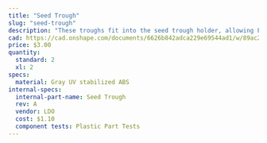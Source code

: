 ```yaml
---
title: "Seed Trough"
slug: "seed-trough"
description: "These troughs fit into the seed trough holder, allowing FarmBot to bring seeds with it while traveling along the x-axis."
cad: https://cad.onshape.com/documents/6626b842adca229e69544ad1/w/89ac2637f82d915f22c2bcd0/e/20f4f367da1d0fa717875c56?renderMode=0&uiState=625507d31ad350015b485f72
price: $3.00
quantity:
  standard: 2
  xl: 2
specs:
  material: Gray UV stabilized ABS
internal-specs:
  internal-part-name: Seed Trough
  rev: A
  vendor: LDO
  cost: $1.10
  component tests: Plastic Part Tests
---
```

